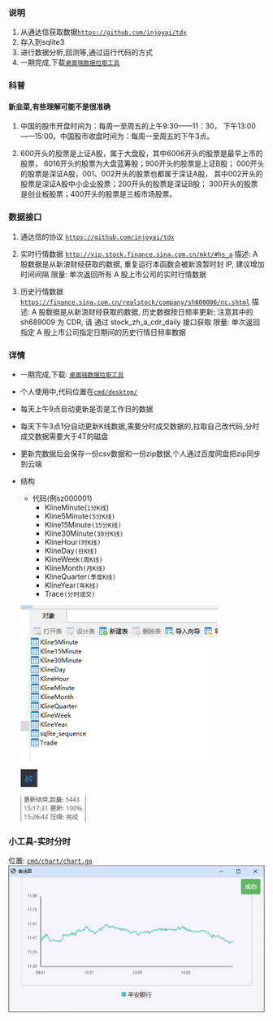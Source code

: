 ### 说明

1. 从通达信获取数据[`https://github.com/injoyai/tdx`](https://github.com/injoyai/tdx)
2. 存入到sqlite3
3. 进行数据分析,回测等,通过运行代码的方式
4. 一期完成,下载[`桌面端数据拉取工具`]("https://github.com/injoyai/stock/releases/v0.1.0/download/desktop.exe")

### 科普

#### 新韭菜,有些理解可能不是很准确

1. 中国的股市开盘时间为：每周一至周五的上午9:30——11：30， 下午13:00——15:00。中国股市收盘时间为：每周一至周五的下午3点。

2. 600开头的股票是上证A股，属于大盘股，其中6006开头的股票是最早上市的股票， 6016开头的股票为大盘蓝筹股；900开头的股票是上证B股；
   000开头的股票是深证A股，001、002开头的股票也都属于深证A股， 其中002开头的股票是深证A股中小企业股票；200开头的股票是深证B股；
   300开头的股票是创业板股票；400开头的股票是三板市场股票。

### 数据接口

1. 通达信的协议 [`https://github.com/injoyai/tdx`](https://github.com/injoyai/tdx)

2. 实时行情数据  [`http://vip.stock.finance.sina.com.cn/mkt/#hs_a`](http://vip.stock.finance.sina.com.cn/mkt/#hs_a)
   描述: A 股数据是从新浪财经获取的数据, 重复运行本函数会被新浪暂时封 IP, 建议增加时间间隔 限量: 单次返回所有 A
   股上市公司的实时行情数据

3. 历史行情数据  [`https://finance.sina.com.cn/realstock/company/sh600006/nc.shtml`](https://finance.sina.com.cn/realstock/company/sh600006/nc.shtml)
   描述: A 股数据是从新浪财经获取的数据, 历史数据按日频率更新; 注意其中的 sh689009 为 CDR, 请 通过 stock_zh_a_cdr_daily
   接口获取 限量: 单次返回指定 A 股上市公司指定日期间的历史行情日频率数据

### 详情

* 一期完成,下载: [`桌面端数据拉取工具`]("https://github.com/injoyai/stock/releases/v0.1.0/download/desktop.exe")
* 个人使用中,代码位置在[`cmd/desktop/`](https://github.com/injoyai/stock/blob/main/cmd/desktop/)
* 每天上午9点自动更新是否是工作日的数据
* 每天下午3点1分自动更新K线数据,需要分时成交数据的,拉取自己改代码,分时成交数据需要大于4T的磁盘
* 更新完数据后会保存一份csv数据和一份zip数据,个人通过百度网盘把zip同步到云端

* 结构
    - 代码(例sz000001)
        - KlineMinute(`1分K线`)
        - Kline5Minute`(5分K线)`
        - Kline15Minute`(15分K线)`
        - Kline30Minute`(30分K线)`
        - KlineHour`(时K线)`
        - KlineDay`(日K线)`
        - KlineWeek`(周K线)`
        - KlineMonth`(月K线)`
        - KlineQuarter`(季度K线)`
        - KlineYear`(年K线)`
        - Trace`(分时成交)`

   ![](docs/tables.png)

   ![](docs/desktop_icon.png)

   ![](docs/desktop_info.png)

### 小工具-实时分时

   位置: [`cmd/chart/chart.go`](https://github.com/injoyai/stock/blob/main/cmd/chart/chart.go)
   ![](docs/chart.png)
